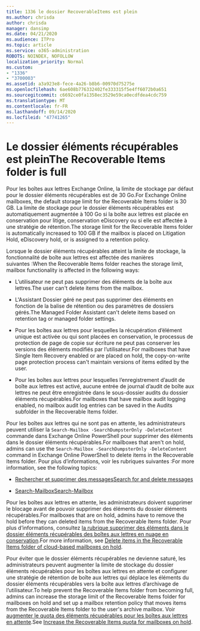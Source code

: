 ```yaml
---
title: 1336 le dossier RecoverableItems est plein
ms.author: chrisda
author: chrisda
manager: dansimp
ms.date: 04/21/2020
ms.audience: ITPro
ms.topic: article
ms.service: o365-administration
ROBOTS: NOINDEX, NOFOLLOW
localization_priority: Normal
ms.custom:
- "1336"
- "3700003"
ms.assetid: a3a923e8-fece-4a26-b8b6-00970d75275e
ms.openlocfilehash: 6ae608b776332402fe333315f5e4ff6072b0a651
ms.sourcegitcommit: c6692ce0fa1358ec3529e59ca0ecdfdea4cdc759
ms.translationtype: MT
ms.contentlocale: fr-FR
ms.lasthandoff: 09/14/2020
ms.locfileid: "47741265"
---
```

# <a name="the-recoverable-items-folder-is-full"></a><span data-ttu-id="3dd49-102">Le dossier éléments récupérables est plein</span><span class="sxs-lookup"><span data-stu-id="3dd49-102">The Recoverable Items folder is full</span></span>

<span data-ttu-id="3dd49-103">Pour les boîtes aux lettres Exchange Online, la limite de stockage par défaut pour le dossier éléments récupérables est de 30 Go.</span><span class="sxs-lookup"><span data-stu-id="3dd49-103">For Exchange Online mailboxes, the default storage limit for the Recoverable Items folder is 30 GB.</span></span> <span data-ttu-id="3dd49-104">La limite de stockage pour le dossier éléments récupérables est automatiquement augmentée à 100 Go si la boîte aux lettres est placée en conservation pour litige, conservation eDiscovery ou si elle est affectée à une stratégie de rétention.</span><span class="sxs-lookup"><span data-stu-id="3dd49-104">The storage limit for the Recoverable Items folder is automatically increased to 100 GB if the mailbox is placed on Litigation Hold, eDiscovery hold, or is assigned to a retention policy.</span></span>

<span data-ttu-id="3dd49-105">Lorsque le dossier éléments récupérables atteint la limite de stockage, la fonctionnalité de boîte aux lettres est affectée des manières suivantes :</span><span class="sxs-lookup"><span data-stu-id="3dd49-105">When the Recoverable Items folder reaches the storage limit, mailbox functionality is affected in the following ways:</span></span>

- <span data-ttu-id="3dd49-106">L’utilisateur ne peut pas supprimer des éléments de la boîte aux lettres.</span><span class="sxs-lookup"><span data-stu-id="3dd49-106">The user can't delete items from the mailbox.</span></span>

- <span data-ttu-id="3dd49-107">L'Assistant Dossier géré ne peut pas supprimer des éléments en fonction de la balise de rétention ou des paramètres de dossiers gérés.</span><span class="sxs-lookup"><span data-stu-id="3dd49-107">The Managed Folder Assistant can't delete items based on retention tag or managed folder settings.</span></span>

- <span data-ttu-id="3dd49-108">Pour les boîtes aux lettres pour lesquelles la récupération d’élément unique est activée ou qui sont placées en conservation, le processus de protection de page de copie sur écriture ne peut pas conserver les versions des éléments modifiés par l’utilisateur.</span><span class="sxs-lookup"><span data-stu-id="3dd49-108">For mailboxes that have Single Item Recovery enabled or are placed on hold, the copy-on-write page protection process can't maintain versions of items edited by the user.</span></span>

- <span data-ttu-id="3dd49-109">Pour les boîtes aux lettres pour lesquelles l’enregistrement d’audit de boîte aux lettres est activé, aucune entrée de journal d’audit de boîte aux lettres ne peut être enregistrée dans le sous-dossier audits du dossier éléments récupérables.</span><span class="sxs-lookup"><span data-stu-id="3dd49-109">For mailboxes that have mailbox audit logging enabled, no mailbox audit log entries can be saved in the Audits subfolder in the Recoverable Items folder.</span></span>

<span data-ttu-id="3dd49-110">Pour les boîtes aux lettres qui ne sont pas en attente, les administrateurs peuvent utiliser la `Search-Mailbox -SearchDumpsterOnly -DeleteContent` commande dans Exchange Online PowerShell pour supprimer des éléments dans le dossier éléments récupérables.</span><span class="sxs-lookup"><span data-stu-id="3dd49-110">For mailboxes that aren't on hold, admins can use the `Search-Mailbox -SearchDumpsterOnly -DeleteContent` command in Exchange Online PowerShell to delete items in the Recoverable Items folder.</span></span> <span data-ttu-id="3dd49-111">Pour plus d’informations, voir les rubriques suivantes :</span><span class="sxs-lookup"><span data-stu-id="3dd49-111">For more information, see the following topics:</span></span>

- [<span data-ttu-id="3dd49-112">Rechercher et supprimer des messages</span><span class="sxs-lookup"><span data-stu-id="3dd49-112">Search for and delete messages</span></span>](https://docs.microsoft.com/microsoft-365/compliance/search-for-and-delete-messagesadmin-help)

- [<span data-ttu-id="3dd49-113">Search-Mailbox</span><span class="sxs-lookup"><span data-stu-id="3dd49-113">Search-Mailbox</span></span>](https://docs.microsoft.com/powershell/module/exchange/mailboxes/Search-Mailbox)

<span data-ttu-id="3dd49-114">Pour les boîtes aux lettres en attente, les administrateurs doivent supprimer le blocage avant de pouvoir supprimer des éléments du dossier éléments récupérables.</span><span class="sxs-lookup"><span data-stu-id="3dd49-114">For mailboxes that are on hold, admins have to remove the hold before they can deleted items from the Recoverable Items folder.</span></span> <span data-ttu-id="3dd49-115">Pour plus d’informations, consultez [la rubrique supprimer des éléments dans le dossier éléments récupérables des boîtes aux lettres en nuage en conservation](https://docs.microsoft.com/microsoft-365/compliance/delete-items-in-the-recoverable-items-folder-of-mailboxes-on-hold).</span><span class="sxs-lookup"><span data-stu-id="3dd49-115">For more information, see [Delete items in the Recoverable Items folder of cloud-based mailboxes on hold](https://docs.microsoft.com/microsoft-365/compliance/delete-items-in-the-recoverable-items-folder-of-mailboxes-on-hold).</span></span>

<span data-ttu-id="3dd49-116">Pour éviter que le dossier éléments récupérables ne devienne saturé, les administrateurs peuvent augmenter la limite de stockage du dossier éléments récupérables pour les boîtes aux lettres en attente et configurer une stratégie de rétention de boîte aux lettres qui déplace les éléments du dossier éléments récupérables vers la boîte aux lettres d’archivage de l’utilisateur.</span><span class="sxs-lookup"><span data-stu-id="3dd49-116">To help prevent the Recoverable Items folder from becoming full, admins can increase the storage limit of the Recoverable Items folder for mailboxes on hold and set up a mailbox retention policy that moves items from the Recoverable Items folder to the user's archive mailbox.</span></span> <span data-ttu-id="3dd49-117">Voir [augmenter le quota des éléments récupérables pour les boîtes aux lettres en attente](https://docs.microsoft.com/microsoft-365/compliance/increase-the-recoverable-quota-for-mailboxes-on-hold).</span><span class="sxs-lookup"><span data-stu-id="3dd49-117">See [Increase the Recoverable Items quota for mailboxes on hold](https://docs.microsoft.com/microsoft-365/compliance/increase-the-recoverable-quota-for-mailboxes-on-hold).</span></span>
